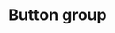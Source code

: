 ---
layout: pattern
categories: [patterns, button-group]
title: Button group
type: [sub-nav-item]
permalink: /patterns/button-group/
overview: A button group collects similar or related actions.
variations: true
description: |
  A button group collects similar or related actions.
  The default button group arranges each button as a separate element with a gap between them. On mobile devices, the buttons are arranged vertically. 
    
usa-link: "https://designsystem.digital.gov/components/button-group/"
specification: |
  Button group contains multiple buttons.  In most cases only one should be primary. 
  For more information about how individual buttons function - please see [buttons](/styles/buttons/)
buttons:
  - text: Back
    url: /
    style: secondary
    ## basic, outline, accent-col, accent-warm, base, inverse, secondary
    ### button outline style
  - text: Next
    url: /
    style: accent-warm
    ## basic, outline, accent-col, accent-warm, gray, inverse, secondary
inverse: 
### true -- implement inverse style button group; blank -- default button group style
segmented: 
### true -- implement segmented button group; blank -- implement default button group

spec: 
  - name: button-label
    class: usa-button
    required: true
    type: text
    content: 80 characters
    example: "Continue"
  - name: link
    required: true
    class: 
    type: button action
yml: |
  
    buttons:
    - text: Back
      url: /
      style: secondary
      ## style options: basic, outline, accent-col, accent-warm, base, inverse, secondary
    - text: Next
      url: /
      style: accent-warm
      ## style options: basic, outline, accent-col, accent-warm, gray, inverse, secondary
    inverse:
    ### options: true -- implement inverse style button group; blank -- default button group style
    segmented: false
    ### options: true -- implement segmented button group; blank -- implement default button group

jekyll: |

  "{% include patterns/button-group/button-group.md %}"
### Paths to view design and code... 
## designimg: can be used to show an image of the design until a coded version can be created. The htmlpath & csspath should be located in the pattens folder. Read more about creating coded components in /docs/creating-patterns 
# designimg: 
htmlpath: patterns/button-group/button-group.md
csspath: patterns/button-group/index.scss
---